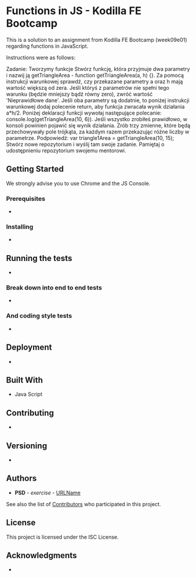 # Functions in JS - Kodilla FE Bootcamp

This is a solution to an assignment from Kodilla FE Bootcamp (week09e01) regarding functions in JavaScript.

Instructions were as follows:

Zadanie: Tworzymy funkcje
Stwórz funkcję, która przyjmuje dwa parametry i nazwij ją getTriangleArea - function getTriangleArea(a, h) {}.
Za pomocą instrukcji warunkowej sprawdź, czy przekazane parametry a oraz h mają wartość większą od zera. Jeśli któryś z parametrów nie spełni tego warunku (będzie mniejszy bądź równy zero), zwróć wartość 'Nieprawidłowe dane'.
Jeśli oba parametry są dodatnie, to poniżej instrukcji warunkowej dodaj polecenie return, aby funkcja zwracała wynik działania a*h/2.
Poniżej deklaracji funkcji wywołaj następujące polecanie: console.log(getTriangleArea(10, 6)). Jeśli wszystko zrobiłeś prawidłowo, w konsoli powinien pojawić się wynik działania.
Zrób trzy zmienne, które będą przechowywały pole trójkąta, za każdym razem przekazując różne liczby w parametrze. Podpowiedź: var triangle1Area = getTriangleArea(10, 15);
Stwórz nowe repozytorium i wyślij tam swoje zadanie. Pamiętaj o udostępnieniu repozytorium swojemu mentorowi.

## Getting Started

We strongly advise you to use Chrome and the JS Console. 

### Prerequisites

-

### Installing

-

## Running the tests

-

### Break down into end to end tests

-

### And coding style tests

-

## Deployment

-

## Built With
* Java Script

## Contributing
-

## Versioning

-

## Authors

* **PSD** - *exercise* - [URLName](URL)

See also the list of [Contributors](https://github.com/psdubowik/kodilla-w09e01-js-functions/graphs/contributors) who participated in this project.

## License

This project is licensed under the ISC License.

## Acknowledgments
-
